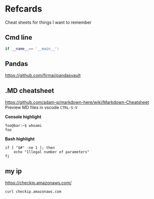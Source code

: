# Refcards
Cheat sheets for things I want to remember

## Cmd line
```python
if __name__== '__main__':
```

## Pandas
https://github.com/firmai/pandasvault

## .MD cheatsheet
https://github.com/adam-p/markdown-here/wiki/Markdown-Cheatsheet  
Preview MD files in vscode `CTRL-S-V`

**Console highlight**
```console
foo@bar:~$ whoami
foo
```
**Bash highlight**
```shell
if [ "$#" -ne 1 ]; then
    echo "Illegal number of parameters"
fi
```

## my ip
https://checkip.amazonaws.com/
```python
curl checkip.amazonaws.com
```
